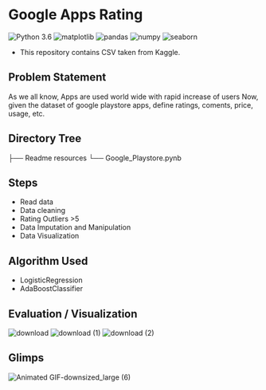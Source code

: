 # Google Apps Rating
![Python 3.6](https://img.shields.io/badge/Python-3.6-brightgreen.svg) ![matplotlib](https://img.shields.io/badge/Library-Matplotlib-orange.svg) ![pandas](https://img.shields.io/badge/Library-Pandas-orange.svg) ![numpy](https://img.shields.io/badge/Library-Numpy-orange.svg) ![seaborn](https://img.shields.io/badge/Library-Seaborn-orange.svg)

- This repository contains CSV taken from Kaggle.

## Problem Statement
As we all know, Apps are used world wide with rapid increase of users Now, given the dataset of google playstore apps, define ratings, coments, price, usage, etc.

## Directory Tree 

├── Readme resources 
└── Google_Playstore.pynb

## Steps
- Read data
- Data cleaning
- Rating Outliers >5
- Data Imputation and Manipulation
- Data Visualization

## Algorithm Used
- LogisticRegression
- AdaBoostClassifier

## Evaluation / Visualization


![download](https://user-images.githubusercontent.com/62024355/87870710-3c44b780-c9c8-11ea-922d-6657fb91cfa3.png)
![download (1)](https://user-images.githubusercontent.com/62024355/87870713-3e0e7b00-c9c8-11ea-9200-c389c55b09ba.png)
![download (2)](https://user-images.githubusercontent.com/62024355/87870714-3fd83e80-c9c8-11ea-86ac-91bd5fa10081.png)

## Glimps

![Animated GIF-downsized_large (6)](https://user-images.githubusercontent.com/62024355/87871365-5d5bd700-c9cd-11ea-888e-5de5f24c7eac.gif)

